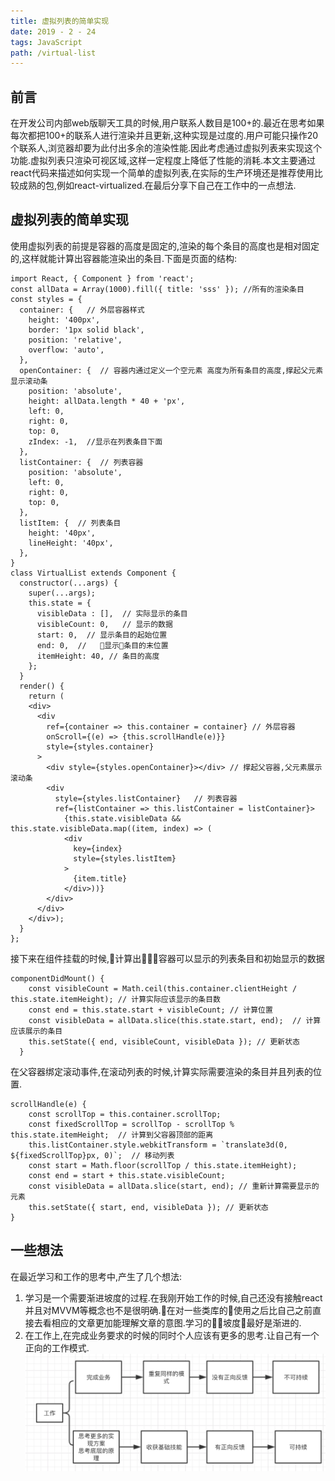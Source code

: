```yaml
---
title: 虚拟列表的简单实现
date: 2019 - 2 - 24
tags: JavaScript
path: /virtual-list
---
```


## 前言
  在开发公司内部web版聊天工具的时候,用户联系人数目是100+的.最近在思考如果每次都把100+的联系人进行渲染并且更新,这种实现是过度的.用户可能只操作20个联系人,浏览器却要为此付出多余的渲染性能.因此考虑通过虚拟列表来实现这个功能.虚拟列表只渲染可视区域,这样一定程度上降低了性能的消耗.本文主要通过react代码来描述如何实现一个简单的虚拟列表,在实际的生产环境还是推荐使用比较成熟的包,例如react-virtualized.在最后分享下自己在工作中的一点想法.
## 虚拟列表的简单实现
  使用虚拟列表的前提是容器的高度是固定的,渲染的每个条目的高度也是相对固定的,这样就能计算出容器能渲染出的条目.下面是页面的结构:  

    import React, { Component } from 'react';
    const allData = Array(1000).fill({ title: 'sss' }); //所有的渲染条目
    const styles = {
      container: {   // 外层容器样式
        height: '400px',
        border: '1px solid black',
        position: 'relative',
        overflow: 'auto',
      },
      openContainer: {  // 容器内通过定义一个空元素 高度为所有条目的高度,撑起父元素显示滚动条
        position: 'absolute',
        height: allData.length * 40 + 'px',
        left: 0,
        right: 0,
        top: 0,
        zIndex: -1,  //显示在列表条目下面
      },
      listContainer: {  // 列表容器
        position: 'absolute',
        left: 0,
        right: 0,
        top: 0,
      },
      listItem: {  // 列表条目
        height: '40px',
        lineHeight: '40px',
      },
    }
    class VirtualList extends Component {
      constructor(...args) {
        super(...args);
        this.state = {
          visibleData : [],  // 实际显示的条目
          visibleCount: 0,   // 显示的数据
          start: 0,  // 显示条目的起始位置
          end: 0,  //   显示条目的末位置
          itemHeight: 40, // 条目的高度
        };
      }
      render() {
        return (
        <div>
          <div
            ref={container => this.container = container} // 外层容器
            onScroll={(e) => {this.scrollHandle(e)}}
            style={styles.container}
          >
            <div style={styles.openContainer}></div> // 撑起父容器,父元素展示滚动条
            <div
              style={styles.listContainer}   // 列表容器
              ref={listContainer => this.listContainer = listContainer}>
                {this.state.visibleData && this.state.visibleData.map((item, index) => (
                <div 
                  key={index}
                  style={styles.listItem}
                >
                  {item.title}
                </div>))}
            </div>
          </div>
        </div>);
      }
    }; 
接下来在组件挂载的时候,计算出容器可以显示的列表条目和初始显示的数据  

    componentDidMount() {
        const visibleCount = Math.ceil(this.container.clientHeight / this.state.itemHeight); // 计算实际应该显示的条目数
        const end = this.state.start + visibleCount; // 计算位置
        const visibleData = allData.slice(this.state.start, end);  // 计算应该展示的条目
        this.setState({ end, visibleCount, visibleData }); // 更新状态
      }  

在父容器绑定滚动事件,在滚动列表的时候,计算实际需要渲染的条目并且列表的位置.  

    scrollHandle(e) {
        const scrollTop = this.container.scrollTop;
        const fixedScrollTop = scrollTop - scrollTop % this.state.itemHeight;  // 计算到父容器顶部的距离
        this.listContainer.style.webkitTransform = `translate3d(0, ${fixedScrollTop}px, 0)`;  // 移动列表
        const start = Math.floor(scrollTop / this.state.itemHeight);
        const end = start + this.state.visibleCount;  
        const visibleData = allData.slice(start, end); // 重新计算需要显示的元素
        this.setState({ start, end, visibleData }); // 更新状态
    }

## 一些想法
在最近学习和工作的思考中,产生了几个想法:
1. 学习是一个需要渐进坡度的过程.在我刚开始工作的时候,自己还没有接触react并且对MVVM等概念也不是很明确.在对一些类库的使用之后比自己之前直接去看相应的文章更加能理解文章的意图.学习的坡度最好是渐进的.
2. 在工作上,在完成业务要求的时候的同时个人应该有更多的思考.让自己有一个正向的工作模式.
![how to work](./Virtuallist/work.png)

  


